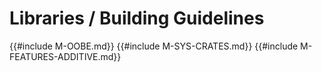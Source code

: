 ﻿<!-- Copyright (c) Microsoft Corporation. Licensed under the MIT license. -->

# Libraries / Building Guidelines

{{#include M-OOBE.md}}
{{#include M-SYS-CRATES.md}}
{{#include M-FEATURES-ADDITIVE.md}}
